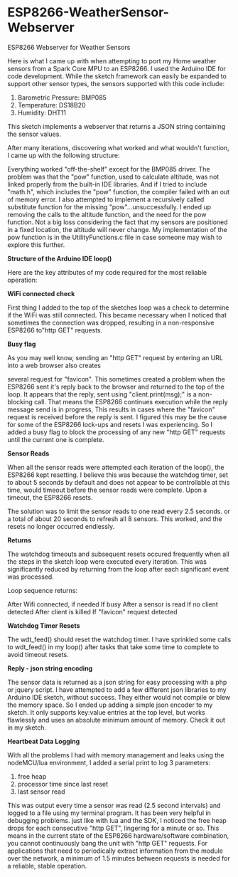 # ESP8266-WeatherSensor-Webserver

ESP8266 Webserver for Weather Sensors

Here is what I came up with when attempting to port my Home weather sensors from a Spark Core MPU to an ESP8266. I used the Arduino IDE for code development. While the sketch framework can easily be expanded to support other sensor types, the   sensors supported with this code include:

1. Barometric Pressure: BMP085
2. Temperature:         DS18B20
3. Humidity:            DHT11

This sketch implements a webserver that returns a JSON string containing the sensor values.  

After many iterations, discovering what worked and what wouldn't function, I came up with the following structure:

Everything worked "off-the-shelf" except for the BMP085 driver. The problem was that the "pow" function, used to calculate altitude, was not linked properly from the built-in IDE libraries. And if I tried to include "math.h",  which includes the "pow" function, the compiler failed with an out of memory error. I also attempted to implement a recursively called substitute function for the missing "pow"...unsuccessfully. I ended up removing the calls to the altitude function, and the need for the pow function. Not a big loss considering the fact that my sensors are positioned in a fixed location, the altitude will never change. My implementation of the pow function is in the UtilityFunctions.c file in case someone may wish to explore this further.

<strong>Structure of the Arduino IDE loop()</strong>

Here are the key attributes of my code required for the most reliable operation:

<strong>WiFi connected check</strong>

First thing I added to the top of the sketches loop was a check to determine if the WiFi was still connected. This became necessary when I noticed that sometimes the connection was dropped, resulting in a non-responsive ESP8266 to"http GET" requests.

<strong>Busy flag</strong>

As you may well know, sending an "http GET" request by entering an URL into a web browser also creates

several request for "favicon". This sometimes created a problem when the ESP8266 sent it's reply back to the browser and returned to the top of the loop. It appears that the reply, sent using "client.print(msg);" is a non-blocking call. That means the ESP8266 continues execution while the reply message send is in progress, This results in cases where the "favicon" request is received before the reply is sent. I figured this may be the cause for some of the ESP8266 lock-ups and resets I was experiencing. So I added a busy flag to block the processing of any new "http GET" requests until the current one is complete.

<strong>Sensor Reads</strong>

When all the sensor reads were attempted each iteration of the loop(), the ESP8266 kept resetting. I believe this was because the watchdog timer, set to about 5 seconds by default and does not appear to be controllable at this time, would timeout before the sensor reads were complete. Upon a timeout, the ESP8266 resets.

The solution was to limit the sensor reads to one read every 2.5 seconds. or a total of about 20 seconds to refresh all 8 sensors. This worked, and the resets no longer occurred endlessly.

<strong>Returns</strong>

The watchdog timeouts and subsequent resets  occured frequently when all the steps in the sketch loop were executed every iteration. This was significantly reduced by returning from the loop after each significant event was processed.

Loop sequence returns:

After Wifi connected, if needed
If busy
After a sensor is read
If no client detected
After client is killed
If "favicon" request detected

<strong>Watchdog Timer Resets</strong>

The wdt_feed() should reset the watchdog timer. I have sprinkled some calls to wdt_feed() in my loop() after tasks that take some time to complete to avoid timeout resets.

<strong>Reply - json string encoding</strong>

The sensor data is returned as a json string for easy processing with a php or jquery script. I have attempted to add a few different json libraries to my Arduino IDE sketch, without success. They either would not compile or blew the memory space. So I ended up adding a simple json encoder to my sketch. It only supports key:value entries at the top level, but works flawlessly and uses an absolute minimum amount of memory. Check it out in my sketch.

<strong>Heartbeat Data Logging</strong>

With all the problems I had with memory management and leaks using the nodeMCU/lua environment, I added a serial print to log 3 parameters:

  1. free heap
  2. processor time since last reset
  3. last sensor read

This was output every time a sensor was read (2.5 second intervals) and logged to a file using my terminal program. It has been very helpful in debugging problems. just like with lua and the SDK, I noticed the free heap drops for each consecutive "http GET", lingering for a minute or so. This means in the current state of the ESP8266 hardware/software combination, you cannot continuously bang the unit with "http GET" requests. For applications that need to periodically extract information from the module over the network, a minimum of 1.5 minutes between requests is needed for a reliable, stable operation.
